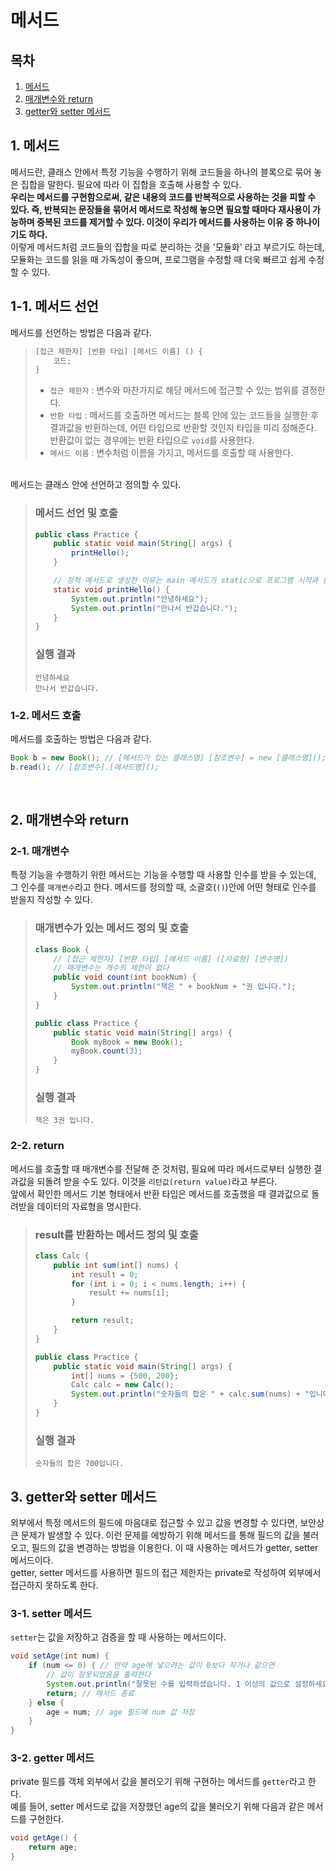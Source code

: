 # 메서드

## 목차
1. [메서드](#1-메서드)
2. [매개변수와 return](#2-매개변수와-return)
3. [getter와 setter 메서드](#3-getter와-setter-메서드)

## 1. 메서드
메서드란, 클래스 안에서 특정 기능을 수행하기 위해 코드들을 하나의 블록으로 묶어 놓은 집합을 말한다. 필요에 따라 이 집합을 호출해 사용할 수 있다.
<br/>
<b>우리는 메서드를 구현함으로써, 같은 내용의 코드를 반복적으로 사용하는 것을 피할 수 있다. 즉, 반복되는 문장들을 묶어서 메서드로 작성해 놓으면 필요할 때마다 재사용이 가능하며 중복된 코드를 제거할 수 있다. 이것이 우리가 메서드를 사용하는 이유 중 하나이기도 하다.</b>
<br/>
이렇게 메서드처럼 코드들의 집합을 따로 분리하는 것을 '모듈화' 라고 부르기도 하는데, 모듈화는 코드를 읽을 때 가독성이 좋으며, 프로그램을 수정할 때 더욱 빠르고 쉽게 수정할 수 있다.

## 1-1. 메서드 선언
메서드를 선언하는 방법은 다음과 같다.

> ```java
> [접근 제한자] [반환 타입] [메서드 이름] () {
>     코드;
> }
> ```
> - `접근 제한자` : 변수와 마찬가지로 해당 메서드에 접근할 수 있는 범위를 결정한다.
> - `반환 타입` : 메서드를 호출하면 메서드는 블록 안에 있는 코드들을 실행한 후 결과값을 반환하는데, 어떤 타입으로 반환할 것인지 타입을 미리 정해준다. 반환값이 없는 경우에는 반환 타입으로 `void`를 사용한다.
> - `메서드 이름` : 변수처럼 이름을 가지고, 메서드를 호출할 때 사용한다.

<br/>
메서드는 클래스 안에 선언하고 정의할 수 있다.

> ### 메서드 선언 및 호출
> ```java
> public class Practice {
>     public static void main(String[] args) {
>         printHello();
>     } 
> 
>     // 정적 메서드로 생성한 이유는 main 메서드가 static으로 프로그램 시작과 함께 메모리에 올라가 있기 때문에, main 안의 메서드들도 함께 메모리에 올라가 있어야 한다.
>     static void printHello() {
>         System.out.println("안녕하세요");
>         System.out.println("만나서 반갑습니다.");
>     }
> }
> ```
> ### 실행 결과
> ```
> 안녕하세요
> 만나서 반갑습니다.
> ```


### 1-2. 메서드 호출
메서드를 호출하는 방법은 다음과 같다.
```java
Book b = new Book(); // [메서드가 있는 클래스명] [참조변수] = new [클래스명]();
b.read(); // [참조변수].[메서드명]();
```

<br/>

## 2. 매개변수와 return

### 2-1. 매개변수
특정 기능을 수행하기 위한 메서드는 기능을 수행할 때 사용할 인수를 받을 수 있는데, 그 인수를 `매개변수`라고 한다. 메서드를 정의할 때, 소괄호(`()`)안에 어떤 형태로 인수를 받을지 작성할 수 있다.

> ### 매개변수가 있는 메서드 정의 및 호출
> ```java
> class Book {
>     // [접근 제한자] [반환 타입] [메서드 이름] ([자료형] [변수명])
>     // 매개변수는 개수의 제한이 없다
>     public void count(int bookNum) {
>         System.out.println("책은 " + bookNum + "권 입니다.");
>     }
> }
> 
> public class Practice {
>     public static void main(String[] args) {
>         Book myBook = new Book();
>         myBook.count(3);
>     }
> }
> ```
> ### 실행 결과
> ```
> 책은 3권 입니다.
> ```

### 2-2. return
메서드를 호출할 때 매개변수를 전달해 준 것처럼, 필요에 따라 메서드로부터 실행한 결과값을 되돌려 받을 수도 있다. 이것을 `리턴값(return value)`라고 부른다.
<br/>
앞에서 확인한 메서드 기본 형태에서 반환 타입은 메서드를 호출했을 때 결과값으로 돌려받을 데이터의 자료형을 명시한다. 



> ### result를 반환하는 메서드 정의 및 호출
> ```java
> class Calc {
>     public int sum(int[] nums) {
>         int result = 0;
>         for (int i = 0; i < nums.length; i++) {
>             result += nums[i];
>         }
> 
>         return result;
>     }
> }
> 
> public class Practice {
>     public static void main(String[] args) {
>         int[] nums = {500, 200};
>         Calc calc = new Calc();
>         System.out.println("숫자들의 합은 " + calc.sum(nums) + "입니다.");
>     }
> }
> ```
> ### 실행 결과
> ```
> 숫자들의 합은 700입니다.
> ```


## 3. getter와 setter 메서드
외부에서 특정 메서드의 필드에 마음대로 접근할 수 있고 값을 변경할 수 있다면, 보안상 큰 문제가 발생할 수 있다. 이런 문제를 에방하기 위해 메서드를 통해 필드의 값을 불러오고, 필드의 값을 변경하는 방법을 이용한다. 이 때 사용하는 메서드가 getter, setter 메서드이다.
<br/>
getter, setter 메서드를 사용하면 필드의 접근 제한자는 private로 작성하여 외부에서 접근하지 못하도록 한다.

### 3-1. setter 메서드
`setter`는 값을 저장하고 검증을 할 때 사용하는 메서드이다.

```java
void setAge(int num) {
    if (num <= 0) { // 만약 age에 넣으려는 값이 0보다 작거나 같으면
        // 값이 잘못되었음을 출력한다
        System.out.println("잘못된 수를 입력하셨습니다. 1 이상의 값으로 설정하세요.");
        return; // 메서드 종료
    } else {
        age = num; // age 필드에 num 값 저장
    }
}
```

### 3-2. getter 메서드
private 필드를 객체 외부에서 값을 불러오기 위해 구현하는 메서드를 `getter`라고 한다.
<br/>
예를 들어, setter 메서드로 값을 저장했던 age의 값을 불러오기 위해 다음과 같은 메서드를 구현한다.
```java
void getAge() {
    return age;
}
```
